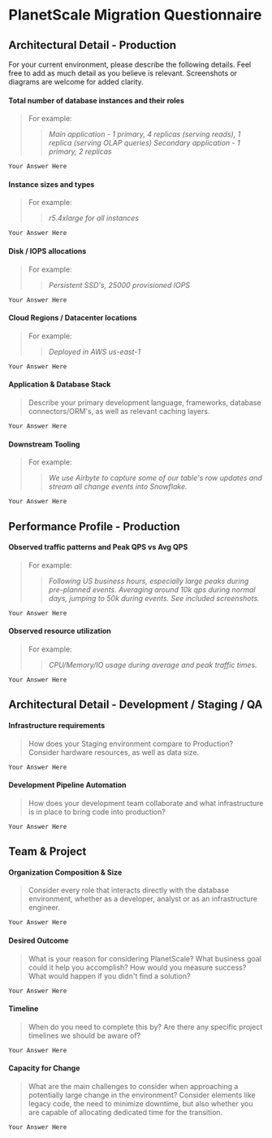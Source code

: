 PlanetScale Migration Questionnaire
===================================
 
## Architectural Detail - Production

For your current environment, please describe the following details. Feel free to add as much detail as you believe is relevant. Screenshots or diagrams are welcome for added clarity.

#### Total number of database instances and their roles
> For example: 
>> _Main application - 1 primary, 4 replicas (serving reads), 1 replica (serving OLAP queries)_
>> _Secondary application - 1 primary, 2 replicas_

```
Your Answer Here
```

#### Instance sizes and types
> For example:
>>  _r5.4xlarge for all instances_

```
Your Answer Here
```

#### Disk / IOPS allocations
> For example:
>>  _Persistent SSD's, 25000 provisioned IOPS_

```
Your Answer Here
```

#### Cloud Regions / Datacenter locations
> For example:
>>  _Deployed in AWS us-east-1_

```
Your Answer Here
```

#### Application & Database Stack
> Describe your primary development language, frameworks, database connectors/ORM's, as well as relevant caching layers.

```
Your Answer Here
```

#### Downstream Tooling
> For example:
>> _We use Airbyte to capture some of our table's row updates and stream all change events into Snowflake._

```
Your Answer Here
```

## Performance Profile - Production

#### Observed traffic patterns and Peak QPS vs Avg QPS
> For example:
>>  _Following US business hours, especially large peaks during pre-planned events. Averaging around 10k qps during normal days, jumping to 50k during events. See included screenshots._

```
Your Answer Here
```

#### Observed resource utilization
> For example:
>> _CPU/Memory/IO usage during average and peak traffic times._

```
Your Answer Here
```

## Architectural Detail - Development / Staging / QA

#### Infrastructure requirements
> How does your Staging environment compare to Production? Consider hardware resources, as well as data size.

```
Your Answer Here
```

#### Development Pipeline Automation
> How does your development team collaborate and what infrastructure is in place to bring code into production?

```
Your Answer Here
```

## Team & Project

#### Organization Composition & Size
> Consider every role that interacts directly with the database environment, whether as a developer, analyst or as an infrastructure engineer.

```
Your Answer Here
```

#### Desired Outcome
> What is your reason for considering PlanetScale? What business goal could it help you accomplish? How would you measure success? What would happen if you didn't find a solution?

```
Your Answer Here
```

#### Timeline
> When do you need to complete this by? Are there any specific project timelines we should be aware of?

```
Your Answer Here
```

#### Capacity for Change
> What are the main challenges to consider when approaching a potentially large change in the environment? Consider elements like legacy code, the need to minimize downtime, but also whether you are capable of allocating dedicated time for the transition.

```
Your Answer Here
```
